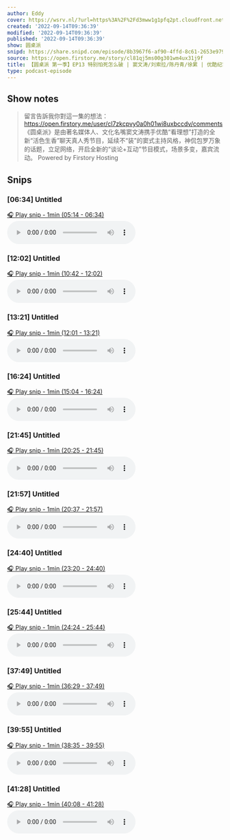 ```yaml
---
author: Eddy
cover: https://wsrv.nl/?url=https%3A%2F%2Fd3mww1g1pfq2pt.cloudfront.net%2FAvatar%2Fcl7zkcpvy0a0h01wi8uxbccdv%2F1666234585141.jpg&w=200&h=200
created: '2022-09-14T09:36:39'
modified: '2022-09-14T09:36:39'
published: '2022-09-14T09:36:39'
show: 圆桌派
snipd: https://share.snipd.com/episode/8b3967f6-af90-4ffd-8c61-2653e979ddd4
source: https://open.firstory.me/story/cl81qj5ms00g301wm4ux31j9f
title: 【圆桌派 第一季】EP13 特别怕死怎么破 | 窦文涛/刘索拉/陈丹青/徐累 | 优酷纪实 YOUKU DOCUMENTARY
type: podcast-episode
---
```



## Show notes
> 留言告訴我你對這一集的想法：  https://open.firstory.me/user/cl7zkcpvy0a0h01wi8uxbccdv/comments   《圆桌派》是由著名媒体人、文化名嘴窦文涛携手优酷“看理想”打造的全新“活色生香”聊天真人秀节目，延续不“装”的窦式主持风格，神侃包罗万象的话题，立足网络，开启全新的“谈论+互动”节目模式，场景多变，嘉宾流动。
> Powered by  Firstory Hosting

## Snips
### [06:34] Untitled
[🎧 Play snip - 1min️ (05:14 - 06:34)](https://share.snipd.com/snip/97113a55-d3c0-41af-9a8b-189111b3eb44)
<audio controls> <source src="https://backend.endpoints.firstory-709db.cloud.goog/play.mp3?url=https%3A%2F%2Fd3mww1g1pfq2pt.cloudfront.net%2FRecord%2Fcl7zkcpvy0a0h01wi8uxbccdv%2Fcl81qj5ms00g401wmgd785f6p.mp3%3Fv%3D1663166957080#t=05:14,06:34"> </audio>
### [12:02] Untitled
[🎧 Play snip - 1min️ (10:42 - 12:02)](https://share.snipd.com/snip/e727a5e3-f229-483e-91b1-ffe3f01fc94d)
<audio controls> <source src="https://backend.endpoints.firstory-709db.cloud.goog/play.mp3?url=https%3A%2F%2Fd3mww1g1pfq2pt.cloudfront.net%2FRecord%2Fcl7zkcpvy0a0h01wi8uxbccdv%2Fcl81qj5ms00g401wmgd785f6p.mp3%3Fv%3D1663166957080#t=10:42,12:02"> </audio>
### [13:21] Untitled
[🎧 Play snip - 1min️ (12:01 - 13:21)](https://share.snipd.com/snip/c2c2260f-bfbd-45ca-a291-0749a6f2f350)
<audio controls> <source src="https://backend.endpoints.firstory-709db.cloud.goog/play.mp3?url=https%3A%2F%2Fd3mww1g1pfq2pt.cloudfront.net%2FRecord%2Fcl7zkcpvy0a0h01wi8uxbccdv%2Fcl81qj5ms00g401wmgd785f6p.mp3%3Fv%3D1663166957080#t=12:01,13:21"> </audio>
### [16:24] Untitled
[🎧 Play snip - 1min️ (15:04 - 16:24)](https://share.snipd.com/snip/830fcc42-b909-447e-bea2-3650309f79ed)
<audio controls> <source src="https://backend.endpoints.firstory-709db.cloud.goog/play.mp3?url=https%3A%2F%2Fd3mww1g1pfq2pt.cloudfront.net%2FRecord%2Fcl7zkcpvy0a0h01wi8uxbccdv%2Fcl81qj5ms00g401wmgd785f6p.mp3%3Fv%3D1663166957080#t=15:04,16:24"> </audio>
### [21:45] Untitled
[🎧 Play snip - 1min️ (20:25 - 21:45)](https://share.snipd.com/snip/8ffcf188-33b3-453a-a2a8-b40f5474fe98)
<audio controls> <source src="https://backend.endpoints.firstory-709db.cloud.goog/play.mp3?url=https%3A%2F%2Fd3mww1g1pfq2pt.cloudfront.net%2FRecord%2Fcl7zkcpvy0a0h01wi8uxbccdv%2Fcl81qj5ms00g401wmgd785f6p.mp3%3Fv%3D1663166957080#t=20:25,21:45"> </audio>
### [21:57] Untitled
[🎧 Play snip - 1min️ (20:37 - 21:57)](https://share.snipd.com/snip/7220e6c2-fca7-4405-ab5c-2cd9b71221d7)
<audio controls> <source src="https://backend.endpoints.firstory-709db.cloud.goog/play.mp3?url=https%3A%2F%2Fd3mww1g1pfq2pt.cloudfront.net%2FRecord%2Fcl7zkcpvy0a0h01wi8uxbccdv%2Fcl81qj5ms00g401wmgd785f6p.mp3%3Fv%3D1663166957080#t=20:37,21:57"> </audio>
### [24:40] Untitled
[🎧 Play snip - 1min️ (23:20 - 24:40)](https://share.snipd.com/snip/d6c06feb-950e-4bdf-b016-a8f427433312)
<audio controls> <source src="https://backend.endpoints.firstory-709db.cloud.goog/play.mp3?url=https%3A%2F%2Fd3mww1g1pfq2pt.cloudfront.net%2FRecord%2Fcl7zkcpvy0a0h01wi8uxbccdv%2Fcl81qj5ms00g401wmgd785f6p.mp3%3Fv%3D1663166957080#t=23:20,24:40"> </audio>
### [25:44] Untitled
[🎧 Play snip - 1min️ (24:24 - 25:44)](https://share.snipd.com/snip/6d648b6e-30d4-484a-bcbc-2726052209cf)
<audio controls> <source src="https://backend.endpoints.firstory-709db.cloud.goog/play.mp3?url=https%3A%2F%2Fd3mww1g1pfq2pt.cloudfront.net%2FRecord%2Fcl7zkcpvy0a0h01wi8uxbccdv%2Fcl81qj5ms00g401wmgd785f6p.mp3%3Fv%3D1663166957080#t=24:24,25:44"> </audio>
### [37:49] Untitled
[🎧 Play snip - 1min️ (36:29 - 37:49)](https://share.snipd.com/snip/924d2ad7-3247-4783-8e66-5c57df07fd50)
<audio controls> <source src="https://backend.endpoints.firstory-709db.cloud.goog/play.mp3?url=https%3A%2F%2Fd3mww1g1pfq2pt.cloudfront.net%2FRecord%2Fcl7zkcpvy0a0h01wi8uxbccdv%2Fcl81qj5ms00g401wmgd785f6p.mp3%3Fv%3D1663166957080#t=36:29,37:49"> </audio>
### [39:55] Untitled
[🎧 Play snip - 1min️ (38:35 - 39:55)](https://share.snipd.com/snip/ef0d02b8-ebe8-42ee-935e-ab90c9a11c3c)
<audio controls> <source src="https://backend.endpoints.firstory-709db.cloud.goog/play.mp3?url=https%3A%2F%2Fd3mww1g1pfq2pt.cloudfront.net%2FRecord%2Fcl7zkcpvy0a0h01wi8uxbccdv%2Fcl81qj5ms00g401wmgd785f6p.mp3%3Fv%3D1663166957080#t=38:35,39:55"> </audio>
### [41:28] Untitled
[🎧 Play snip - 1min️ (40:08 - 41:28)](https://share.snipd.com/snip/3268bf27-a5c1-4177-acff-c4fcc180c8c2)
<audio controls> <source src="https://backend.endpoints.firstory-709db.cloud.goog/play.mp3?url=https%3A%2F%2Fd3mww1g1pfq2pt.cloudfront.net%2FRecord%2Fcl7zkcpvy0a0h01wi8uxbccdv%2Fcl81qj5ms00g401wmgd785f6p.mp3%3Fv%3D1663166957080#t=40:08,41:28"> </audio>
